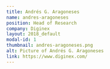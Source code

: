 ```yaml
---
title: Andrés G. Aragoneses
name: andres-aragoneses
position: Head of Research
company: Diginex
layout: 2018_default
modal-id: 1
thumbnail: andres-aragoneses.png
alt: Picture of Andrés G. Aragoneses
link: https://www.diginex.com/
---
```

